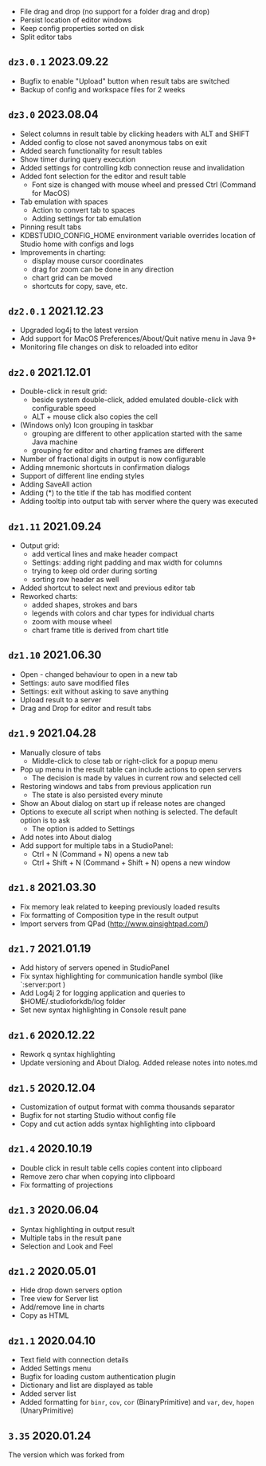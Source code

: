 * File drag and drop (no support for a folder drag and drop) 
* Persist location of editor windows
* Keep config properties sorted on disk
* Split editor tabs

`dz3.0.1` 2023.09.22
-----
* Bugfix to enable "Upload" button when result tabs are switched
* Backup of config and workspace files for 2 weeks

`dz3.0` 2023.08.04
-----
* Select columns in result table by clicking headers with ALT and SHIFT
* Added config to close not saved anonymous tabs on exit
* Added search functionality for result tables
* Show timer during query execution
* Added settings for controlling kdb connection reuse and invalidation 
* Added font selection for the editor and result table
    * Font size is changed with mouse wheel and pressed Ctrl (Command for MacOS)
* Tab emulation with spaces
    * Action to convert tab to spaces
    * Adding settings for tab emulation
* Pinning result tabs
* KDBSTUDIO\_CONFIG\_HOME environment variable overrides location of Studio home with configs and logs
* Improvements in charting: 
    * display mouse cursor coordinates
    * drag for zoom can be done in any direction
    * chart grid can be moved
    * shortcuts for copy, save, etc.

`dz2.0.1` 2021.12.23
-----
* Upgraded log4j to the latest version
* Add support for MacOS Preferences/About/Quit native menu in Java 9+
* Monitoring file changes on disk to reloaded into editor

`dz2.0` 2021.12.01
-----
* Double-click in result grid:
    * beside system double-click, added emulated double-click with configurable speed
    * ALT + mouse click also copies the cell
* (Windows only) Icon grouping in taskbar
    * grouping are different to other application started with the same Java machine
    * grouping for editor and charting frames are different
* Number of fractional digits in output is now configurable 
* Adding mnemonic shortcuts in confirmation dialogs
* Support of different line ending styles
* Adding SaveAll action
* Adding (*) to the title if the tab has modified content
* Adding tooltip into output tab with server where the query was executed

`dz1.11` 2021.09.24
-----
* Output grid:
    * add vertical lines and make header compact
    * Settings: adding right padding and max width for columns
    * trying to keep old order during sorting
    * sorting row header as well
* Added shortcut to select next and previous editor tab
* Reworked charts:
    * added shapes, strokes and bars
    * legends with colors and char types for individual charts
    * zoom with mouse wheel
    * chart frame title is derived from chart title

`dz1.10` 2021.06.30
-----
* Open - changed behaviour to open in a new tab
* Settings: auto save modified files
* Settings: exit without asking to save anything
* Upload result to a server
* Drag and Drop for editor and result tabs

`dz1.9` 2021.04.28
-----
* Manually closure of tabs
    * Middle-click to close tab or right-click for a popup menu  
* Pop up menu in the result table can include actions to open servers
    * The decision is made by values in current row and selected cell 
* Restoring windows and tabs from previous application run
    * The state is also persisted every minute  
* Show an About dialog on start up if release notes are changed
* Options to execute all script when nothing is selected. The default option is to ask
    * The option is added to Settings
* Add notes into About dialog
* Add support for multiple tabs in a StudioPanel:
    * Ctrl + N (Command + N) opens a new tab
    * Ctrl + Shift + N (Command + Shift + N) opens a new window

`dz1.8` 2021.03.30
-----
* Fix memory leak related to keeping previously loaded results
* Fix formatting of Composition type in the result output
* Import servers from QPad (http://www.qinsightpad.com/)

`dz1.7` 2021.01.19
-----
* Add history of servers opened in StudioPanel
* Fix syntax highlighting for communication handle symbol (like `:server:port )
* Add Log4j 2 for logging application and queries to $HOME/.studioforkdb/log folder
* Set new syntax highlighting in Console result pane

`dz1.6` 2020.12.22
-----
* Rework q syntax highlighting
* Update versioning and About Dialog. Added release notes into notes.md 

`dz1.5` 2020.12.04
-----
* Customization of output format with comma thousands separator
* Bugfix for not starting Studio without config file
* Copy and cut action adds syntax highlighting into clipboard

`dz1.4` 2020.10.19
-----
* Double click in result table cells copies content into clipboard
* Remove zero char when copying into clipboard
* Fix formatting of projections

`dz1.3` 2020.06.04
-----
* Syntax highlighting in output result
* Multiple tabs in the result pane
* Selection and Look and Feel

`dz1.2` 2020.05.01
-----
* Hide drop down servers option
* Tree view for Server list
* Add/remove line in charts
* Copy as HTML

`dz1.1` 2020.04.10
-----
* Text field with connection details
* Added Settings menu
* Bugfix for loading custom authentication plugin
* Dictionary and list are displayed as table
* Added server list
* Added formatting for `binr`, `cov`, `cor` (BinaryPrimitive) and `var`, `dev`, `hopen` (UnaryPrimitive)


`3.35` 2020.01.24
-----
The version which was forked from